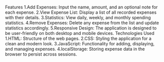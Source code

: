 Features
1.Add Expenses: Input the name, amount, and an optional note for each expense.
2.View Expense List: Display a list of all recorded expenses with their details.
3.Statistics: View daily, weekly, and monthly spending statistics.
4.Remove Expenses: Delete any expense from the list and update statistics accordingly.
5.Responsive Design: The application is designed to be user-friendly on both desktop and mobile devices.
Technologies Used
1.HTML: Structure of the web pages.
2.CSS: Styling the application for a clean and modern look.
3.JavaScript: Functionality for adding, displaying, and managing expenses.
4.localStorage: Storing expense data in the browser to persist across sessions.
